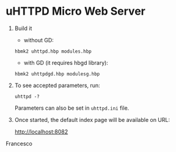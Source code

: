 uHTTPD Micro Web Server
=======================

1. Build it

   * without GD:

   `hbmk2 uhttpd.hbp modules.hbp`

   * with GD (it requires hbgd library):

   `hbmk2 uhttpdgd.hbp modulesg.hbp`

2. To see accepted parameters, run:

   `uhttpd -?`

   Parameters can also be set in `uhttpd.ini` file.

3. Once started, the default index page will be available on URL:

   <http://localhost:8082>

Francesco
